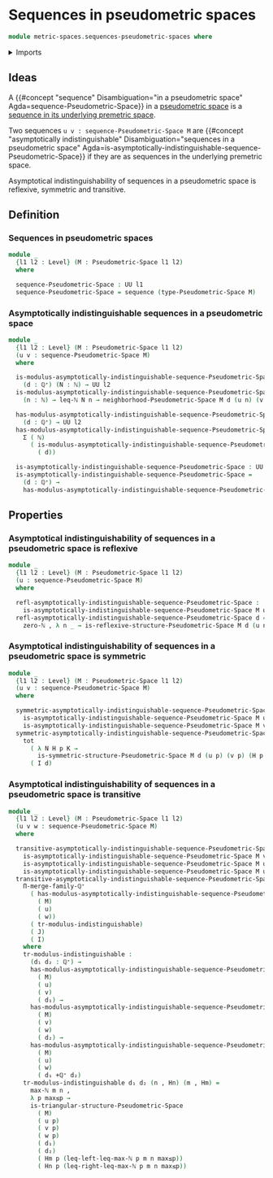 # Sequences in pseudometric spaces

```agda
module metric-spaces.sequences-pseudometric-spaces where
```

<details><summary>Imports</summary>

```agda
open import elementary-number-theory.inequality-natural-numbers
open import elementary-number-theory.maximum-natural-numbers
open import elementary-number-theory.natural-numbers
open import elementary-number-theory.positive-rational-numbers

open import foundation.dependent-pair-types
open import foundation.functoriality-dependent-pair-types
open import foundation.sequences
open import foundation.universe-levels

open import metric-spaces.pseudometric-spaces
```

</details>

## Ideas

A
{{#concept "sequence" Disambiguation="in a pseudometric space" Agda=sequence-Pseudometric-Space}}
in a [pseudometric space](metric-spaces.pseudometric-spaces.md) is a
[sequence in its underlying premetric space](metric-spaces.sequences-premetric-spaces.md).

Two sequences `u v : sequence-Pseudometric-Space M` are
{{#concept "asymptotically indistinguishable" Disambiguation="sequences in a pseudometric space" Agda=is-asymptotically-indistinguishable-sequence-Pseudometric-Space}}
if they are as sequences in the underlying premetric space.

Asymptotical indistinguishability of sequences in a pseudometric space is
reflexive, symmetric and transitive.

## Definition

### Sequences in pseudometric spaces

```agda
module _
  {l1 l2 : Level} (M : Pseudometric-Space l1 l2)
  where

  sequence-Pseudometric-Space : UU l1
  sequence-Pseudometric-Space = sequence (type-Pseudometric-Space M)
```

### Asymptotically indistinguishable sequences in a pseudometric space

```agda
module _
  {l1 l2 : Level} (M : Pseudometric-Space l1 l2)
  (u v : sequence-Pseudometric-Space M)
  where

  is-modulus-asymptotically-indistinguishable-sequence-Pseudometric-Space :
    (d : ℚ⁺) (N : ℕ) → UU l2
  is-modulus-asymptotically-indistinguishable-sequence-Pseudometric-Space d N =
    (n : ℕ) → leq-ℕ N n → neighborhood-Pseudometric-Space M d (u n) (v n)

  has-modulus-asymptotically-indistinguishable-sequence-Pseudometric-Space :
    (d : ℚ⁺) → UU l2
  has-modulus-asymptotically-indistinguishable-sequence-Pseudometric-Space d =
    Σ ( ℕ)
      ( is-modulus-asymptotically-indistinguishable-sequence-Pseudometric-Space
        ( d))

  is-asymptotically-indistinguishable-sequence-Pseudometric-Space : UU l2
  is-asymptotically-indistinguishable-sequence-Pseudometric-Space =
    (d : ℚ⁺) →
    has-modulus-asymptotically-indistinguishable-sequence-Pseudometric-Space d
```

## Properties

### Asymptotical indistinguishability of sequences in a pseudometric space is reflexive

```agda
module _
  {l1 l2 : Level} (M : Pseudometric-Space l1 l2)
  (u : sequence-Pseudometric-Space M)
  where

  refl-asymptotically-indistinguishable-sequence-Pseudometric-Space :
    is-asymptotically-indistinguishable-sequence-Pseudometric-Space M u u
  refl-asymptotically-indistinguishable-sequence-Pseudometric-Space d =
    zero-ℕ , λ n _ → is-reflexive-structure-Pseudometric-Space M d (u n)
```

### Asymptotical indistinguishability of sequences in a pseudometric space is symmetric

```agda
module _
  {l1 l2 : Level} (M : Pseudometric-Space l1 l2)
  (u v : sequence-Pseudometric-Space M)
  where

  symmetric-asymptotically-indistinguishable-sequence-Pseudometric-Space :
    is-asymptotically-indistinguishable-sequence-Pseudometric-Space M u v →
    is-asymptotically-indistinguishable-sequence-Pseudometric-Space M v u
  symmetric-asymptotically-indistinguishable-sequence-Pseudometric-Space I d =
    tot
      ( λ N H p K →
        is-symmetric-structure-Pseudometric-Space M d (u p) (v p) (H p K))
      ( I d)
```

### Asymptotical indistinguishability of sequences in a pseudometric space is transitive

```agda
module _
  {l1 l2 : Level} (M : Pseudometric-Space l1 l2)
  (u v w : sequence-Pseudometric-Space M)
  where

  transitive-asymptotically-indistinguishable-sequence-Pseudometric-Space :
    is-asymptotically-indistinguishable-sequence-Pseudometric-Space M v w →
    is-asymptotically-indistinguishable-sequence-Pseudometric-Space M u v →
    is-asymptotically-indistinguishable-sequence-Pseudometric-Space M u w
  transitive-asymptotically-indistinguishable-sequence-Pseudometric-Space I J =
    Π-merge-family-ℚ⁺
      ( has-modulus-asymptotically-indistinguishable-sequence-Pseudometric-Space
        ( M)
        ( u)
        ( w))
      ( tr-modulus-indistinguishable)
      ( J)
      ( I)
    where
    tr-modulus-indistinguishable :
      (d₁ d₂ : ℚ⁺) →
      has-modulus-asymptotically-indistinguishable-sequence-Pseudometric-Space
        ( M)
        ( u)
        ( v)
        ( d₁) →
      has-modulus-asymptotically-indistinguishable-sequence-Pseudometric-Space
        ( M)
        ( v)
        ( w)
        ( d₂) →
      has-modulus-asymptotically-indistinguishable-sequence-Pseudometric-Space
        ( M)
        ( u)
        ( w)
        ( d₁ +ℚ⁺ d₂)
    tr-modulus-indistinguishable d₁ d₂ (n , Hn) (m , Hm) =
      max-ℕ m n ,
      λ p max≤p →
      is-triangular-structure-Pseudometric-Space
        ( M)
        ( u p)
        ( v p)
        ( w p)
        ( d₁)
        ( d₂)
        ( Hm p (leq-left-leq-max-ℕ p m n max≤p))
        ( Hn p (leq-right-leq-max-ℕ p m n max≤p))
```
